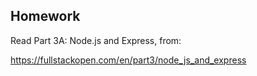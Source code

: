 ## Homework

Read Part 3A: Node.js and Express, from:

https://fullstackopen.com/en/part3/node_js_and_express
